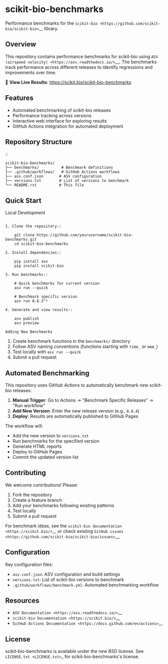 # scikit-bio-benchmarks

Performance benchmarks for the `scikit-bio <https://github.com/scikit-bio/scikit-bio>`__ library.

Overview
--------

This repository contains performance benchmarks for scikit-bio using `ASV (airspeed velocity) <https://asv.readthedocs.io/>`__. 
The benchmarks track performance across different releases to identify regressions and improvements over time.

🔗 **View Live Results**: https://scikit.bio/scikit-bio-benchmarks

Features
--------

- Automated benchmarking of scikit-bio releases
- Performance tracking across versions
- Interactive web interface for exploring results
- GitHub Actions integration for automated deployment

Repository Structure
--------------------

::

    scikit-bio-benchmarks/
    ├── benchmarks/          # Benchmark definitions
    ├── .github/workflows/   # GitHub Actions workflows
    ├── asv.conf.json       # ASV configuration
    ├── versions.txt        # List of versions to benchmark
    └── README.rst          # This file

Quick Start
-----------

Local Development
~~~~~~~~~~~~~~~~~

1. Clone the repository::

    git clone https://github.com/yourusername/scikit-bio-benchmarks.git
    cd scikit-bio-benchmarks

2. Install dependencies::

    pip install asv
    pip install scikit-bio

3. Run benchmarks::

    # Quick benchmarks for current version
    asv run --quick

    # Benchmark specific version
    asv run 0.6.3^!

4. Generate and view results::

    asv publish
    asv preview

Adding New Benchmarks
~~~~~~~~~~~~~~~~~~~~~

1. Create benchmark functions in the ``benchmarks/`` directory
2. Follow ASV naming conventions (functions starting with ``time_`` or ``mem_``)
3. Test locally with ``asv run --quick``
4. Submit a pull request

Automated Benchmarking
----------------------

This repository uses GitHub Actions to automatically benchmark new scikit-bio releases:

1. **Manual Trigger**: Go to Actions → "Benchmark Specific Releases" → "Run workflow"
2. **Add New Version**: Enter the new release version (e.g., ``0.6.4``)
3. **Deploy**: Results are automatically published to GitHub Pages

The workflow will:

- Add the new version to ``versions.txt``
- Run benchmarks for the specified version
- Generate HTML reports
- Deploy to GitHub Pages
- Commit the updated version list


Contributing
------------

We welcome contributions! Please:

1. Fork the repository
2. Create a feature branch
3. Add your benchmarks following existing patterns
4. Test locally
5. Submit a pull request

For benchmark ideas, see the `scikit-bio documentation <https://scikit.bio/>`__ 
or check existing `GitHub issues <https://github.com/scikit-bio/scikit-bio/issues>`__.

Configuration
-------------

Key configuration files:

- ``asv.conf.json``: ASV configuration and build settings
- ``versions.txt``: List of scikit-bio versions to benchmark
- ``.github/workflows/benchmark.yml``: Automated benchmarking workflow

Resources
---------

- `ASV Documentation <https://asv.readthedocs.io/>`__
- `scikit-bio Documentation <https://scikit.bio/>`__
- `GitHub Actions Documentation <https://docs.github.com/en/actions>`__

License
-------

scikit-bio-benchmarks is available under the new BSD license. See `LICENSE.txt <LICENSE.txt>`_ for scikit-bio-benchmarks's license.